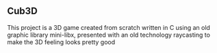 ##               Cub3D
This project is a 3D game created from scratch written in C using an old graphic library mini-libx, presented with an old technology raycasting to make the 3D feeling looks pretty good
